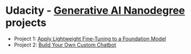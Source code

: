 # Udacity - [Generative AI Nanodegree](https://www.udacity.com/course/generative-ai--nd608) projects

- Project 1: [Apply Lightweight Fine-Tuning to a Foundation Model](lightweight-fine-tuning/README.md)
- Project 2: [Build Your Own Custom Chatbot](build-your-own-chatbot/README.md)
